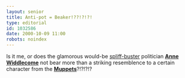 ```yaml
---
layout: senior
title: Anti-pot = Beaker!??!?!?!
type: editorial
id: 1032586
date: 2000-10-09 11:00
robots: noindex
---
```

Is it me, or does the glamorous would-be <a href="http://www.independent.co.uk/news/UK/Politics/2000-10/policy091000.shtml">spliff-buster</a> politician <a href="http://www.scotlandonsunday.co.uk/pic/0810widb.jpg"><b>Anne Widdlecome</b></a> not bear more than a striking resemblence to a certain character from the <a href="http://muppets.com/fcreature/beaker_fcreature.html"><b>Muppets</b></a>?!?!?!?